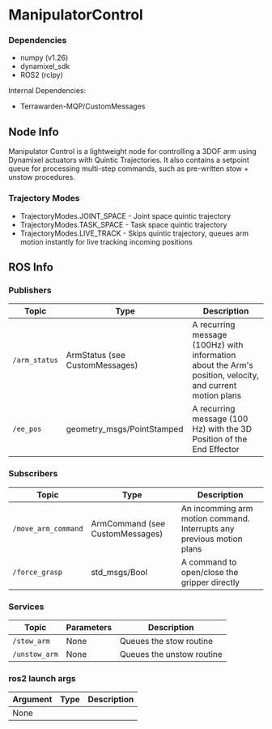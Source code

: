 # ManipulatorControl

### Dependencies

- numpy (v1.26)
- dynamixel_sdk
- ROS2 (rclpy)

Internal Dependencies:
- Terrawarden-MQP/CustomMessages

## Node Info

Manipulator Control is a lightweight node for controlling a 3DOF arm using Dynamixel actuators with Quintic Trajectories. 
It also contains a setpoint queue for processing multi-step commands, such as pre-written stow + unstow procedures.

### Trajectory Modes
- TrajectoryModes.JOINT_SPACE - Joint space quintic trajectory
- TrajectoryModes.TASK_SPACE - Task space quintic trajectory
- TrajectoryModes.LIVE_TRACK - Skips quintic trajectory, queues arm motion instantly for live tracking incoming positions

## ROS Info

### Publishers
| Topic | Type | Description |
|-------|------|-------------|
| `/arm_status` | ArmStatus (see CustomMessages) | A recurring message (100Hz) with information about the Arm's position, velocity, and current motion plans |
| `/ee_pos` | geometry_msgs/PointStamped | A recurring message (100 Hz) with the 3D Position of the End Effector |

### Subscribers
| Topic | Type | Description |
|-------|------|-------------|
| `/move_arm_command` | ArmCommand (see CustomMessages) | An incomming arm motion command. Interrupts any previous motion plans |
| `/force_grasp` | std_msgs/Bool | A command to open/close the gripper directly |

### Services
| Topic | Parameters | Description |
|-------|------|-------------|
| `/stow_arm` | None | Queues the stow routine |
| `/unstow_arm` | None | Queues the unstow routine |

### ros2 launch args
| Argument | Type | Description |
|-------|------|-------------|
| None |  | |